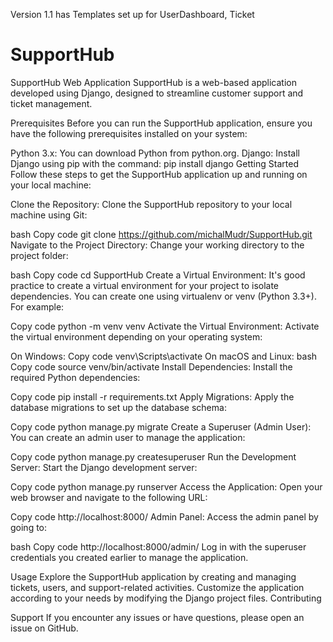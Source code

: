 Version 1.1 has Templates set up for UserDashboard, Ticket 


# SupportHub

SupportHub Web Application
SupportHub is a web-based application developed using Django, designed to streamline customer support and ticket management.

Prerequisites
Before you can run the SupportHub application, ensure you have the following prerequisites installed on your system:

Python 3.x: You can download Python from python.org.
Django: Install Django using pip with the command: pip install django
Getting Started
Follow these steps to get the SupportHub application up and running on your local machine:

Clone the Repository:
Clone the SupportHub repository to your local machine using Git:

bash
Copy code
git clone https://github.com/michalMudr/SupportHub.git
Navigate to the Project Directory:
Change your working directory to the project folder:

bash
Copy code
cd SupportHub
Create a Virtual Environment:
It's good practice to create a virtual environment for your project to isolate dependencies. You can create one using virtualenv or venv (Python 3.3+). For example:

Copy code
python -m venv venv
Activate the Virtual Environment:
Activate the virtual environment depending on your operating system:

On Windows:
Copy code
venv\Scripts\activate
On macOS and Linux:
bash
Copy code
source venv/bin/activate
Install Dependencies:
Install the required Python dependencies:

Copy code
pip install -r requirements.txt
Apply Migrations:
Apply the database migrations to set up the database schema:

Copy code
python manage.py migrate
Create a Superuser (Admin User):
You can create an admin user to manage the application:

Copy code
python manage.py createsuperuser
Run the Development Server:
Start the Django development server:

Copy code
python manage.py runserver
Access the Application:
Open your web browser and navigate to the following URL:

Copy code
http://localhost:8000/
Admin Panel:
Access the admin panel by going to:

bash
Copy code
http://localhost:8000/admin/
Log in with the superuser credentials you created earlier to manage the application.

Usage
Explore the SupportHub application by creating and managing tickets, users, and support-related activities.
Customize the application according to your needs by modifying the Django project files.
Contributing

Support
If you encounter any issues or have questions, please open an issue on GitHub.
